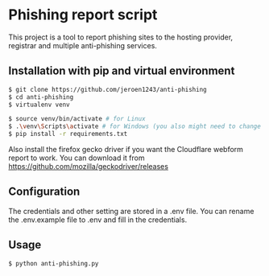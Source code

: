# Phishing report script
This project is a tool to report phishing sites to the hosting provider, registrar and multiple anti-phishing services.

## Installation with pip and virtual environment
``` bash
$ git clone https://github.com/jeroen1243/anti-phishing
$ cd anti-phishing
$ virtualenv venv

$ source venv/bin/activate # for Linux
$ .\venv\Scripts\activate # for Windows (you also might need to change te execution policy by running: $ Set-ExecutionPolicy -ExecutionPolicy RemoteSigned
$ pip install -r requirements.txt
```
Also install the firefox gecko driver if you want the Cloudflare webform report to work. You can download it from https://github.com/mozilla/geckodriver/releases

## Configuration
The credentials and other setting are stored in a .env file. You can rename the .env.example file to .env and fill in the credentials.

## Usage
``` bash
$ python anti-phishing.py
```

